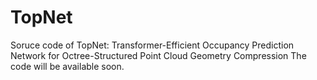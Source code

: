 # TopNet
Soruce code of TopNet: Transformer-Efficient Occupancy Prediction Network for Octree-Structured Point Cloud Geometry Compression
The code will be available soon.
